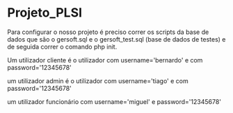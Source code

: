 # Projeto_PLSI
<p>Para configurar o nosso projeto é preciso correr os scripts
da base de dados que são o gersoft.sql e o gersoft_test.sql
(base de dados de testes) e de seguida correr o comando php init.</p>

<p>Um utilizador cliente é o utilizador
com username='bernardo' e com password='12345678'</p>

<p>um utilizador admin é o utilizador com username='tiago'
e com password='12345678'</p>

<p>um utilizador funcionário com username='miguel' e password='12345678'</p>
